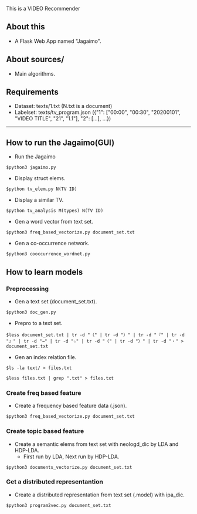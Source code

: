 This is a VIDEO Recommender
## About this
- A Flask Web App named "Jagaimo".
## About sources/
- Main algorithms.
## Requirements
- Dataset: texts/1.txt   (N.txt is a document)
- Labelset: texts/tv_program.json   ({"1": ["00:00", "00:30", "20200101", "VIDEO TITLE", "21", "1.1"], "2": [...], ...})

***

## How to run the Jagaimo(GUI)

- Run the Jagaimo

```$python3 jagaimo.py```

- Display struct elems.

```$python tv_elem.py N(TV ID)```

- Display a similar TV.

```$python tv_analysis M(types) N(TV ID)```

- Gen a word vector from text set.

```$python3 freq_based_vectorize.py document_set.txt```

- Gen a co-occurrence network.

```$python3 cooccurrence_wordnet.py```


## How to learn models

### Preprocessing
- Gen a text set (document_set.txt).

```$python3 doc_gen.py```

- Prepro to a text set.

```$less document_set.txt | tr -d "（" | tr -d "）" | tr -d "『" | tr -d "』" | tr -d "→" | tr -d "☆" | tr -d "〈" | tr -d "〉" | tr -d "・" > document_set.txt```

- Gen an index relation file.

```$ls -la text/ > files.txt```

```$less files.txt | grep ".txt" > files.txt```

### Create freq based feature

- Create a frequency based feature data (.json).

```$python3 freq_based_vectorize.py document_set.txt```

### Create topic based feature

- Create a semantic elems from text set with neologd_dic by LDA and HDP-LDA.
  - First run by LDA, Next run by HDP-LDA.

```$python3 documents_vectorize.py document_set.txt```

### Get a distributed representantion

- Create a distributed representation from text set (.model) with ipa_dic.

```$python3 program2vec.py document_set.txt``` 

